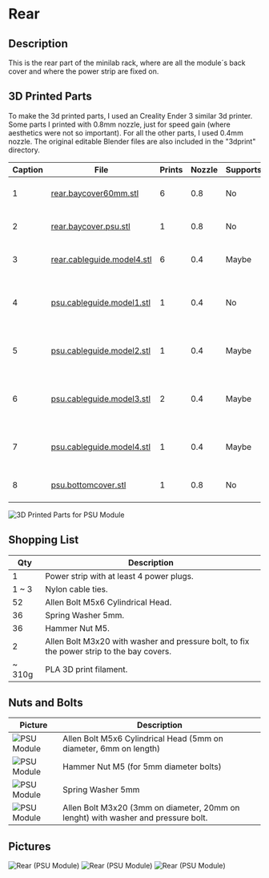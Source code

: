 # Rear

## Description

This is the rear part of the minilab rack, where are all the module´s back cover and where the power strip are fixed on. 

## 3D Printed Parts

To make the 3d printed parts, I used an Creality Ender 3 similar 3d printer. Some parts I printed with 0.8mm nozzle, just for speed gain (where aesthetics were not so important). For all the other parts, I used 0.4mm nozzle. The original editable Blender files are also included in the "3dprint" directory.

Caption|File|Prints|Nozzle|Supports|Description|
|---|---|---|---|---|---|
| 1|[rear.baycover60mm.stl](./3dprint/rear/rear.baycover60mm.stl)|6|0.8|No|Bay cover for 60mm modules.|
| 2|[rear.baycover.psu.stl](./3dprint/rear/rear.baycover.psu.stl)|1|0.8|No|Bay cover for PSU module.|
| 3|[rear.cableguide.model4.stl](./3dprint/rear/rear.cableguide.model4.stl)|6|0.4|Maybe|Cable guide for 60mm modules.|
| 4|[psu.cableguide.model1.stl](./3dprint/rear/rear.cableguide.model1.stl) |1|0.4|No|Cable guide for PSU and power strip power cables.|
| 5|[psu.cableguide.model2.stl](./3dprint/rear/rear.cableguide.model2.stl) |1|0.4|Maybe|Cable guide for 12V terminal bar.|
| 6|[psu.cableguide.model3.stl](./3dprint/rear/rear.cableguide.model3.stl) |2|0.4|Maybe|Cable guide for 5V and 3.3V terminal bars.|
| 7|[psu.cableguide.model4.stl](./3dprint/rear/rear.cableguide.model4.stl) |1|0.4|Maybe|Cable guide for GND terminal bar.|
| 8|[psu.bottomcover.stl](./3dprint/rear/rear.bottomcover.stl)|1|0.8|No|Rear bottom cover.|

![3D Printed Parts for PSU Module](images/3dprint/rear.jpg)

## Shopping List

Qty|Description|
|---|---|
| 1|Power strip with at least 4 power plugs.|
| 1 ~ 3|Nylon cable ties.|
| 52|Allen Bolt M5x6 Cylindrical Head.|
| 36|Spring Washer 5mm.|
| 36|Hammer Nut M5.|
|  2|Allen Bolt M3x20 with washer and pressure bolt, to fix the power strip to the bay covers.|
| ~ 310g | PLA 3D print filament. |

## Nuts and Bolts

Picture|Description|
|---|---|
|![PSU Module](images/nutsandbolts/nutsandbolts-01.jpg)|Allen Bolt M5x6 Cylindrical Head (5mm on diameter, 6mm on length)|
|![PSU Module](images/nutsandbolts/nutsandbolts-03.jpg)|Hammer Nut M5 (for 5mm diameter bolts)|
|![PSU Module](images/nutsandbolts/nutsandbolts-04.jpg)|Spring Washer 5mm|
|![PSU Module](images/nutsandbolts/nutsandbolts-05.jpg)|Allen Bolt M3x20 (3mm on diameter, 20mm on lenght) with washer and pressure bolt.|

## Pictures

![Rear (PSU Module)](images/pictures/minilab-005.jpg)
![Rear (PSU Module)](images/pictures/minilab-004.jpg)
![Rear (PSU Module)](images/pictures/module-psu-002.jpg)


